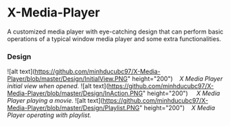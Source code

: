 # X-Media-Player
A customized media player with eye-catching design that can perform basic operations of a typical window media player and some extra functionalities.
### Design
![alt text](https://github.com/minhducubc97/X-Media-Player/blob/master/Design/InitialView.PNG"  height="200")
&nbsp;&nbsp;&nbsp;*X Media Player initial view when opened.*
![alt text](https://github.com/minhducubc97/X-Media-Player/blob/master/Design/InAction.PNG"  height="200")
&nbsp;&nbsp;&nbsp;&nbsp;*X Media Player playing a movie.*
![alt text](https://github.com/minhducubc97/X-Media-Player/blob/master/Design/Playlist.PNG"  height="200")
&nbsp;&nbsp;&nbsp;*X Media Player operating with playlist.*
